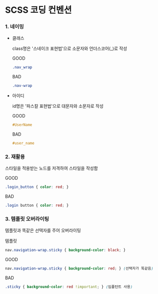 ﻿# SCSS 코딩 컨벤션

### 1. 네이밍

+ 클래스

    class명은 '스네이크 표현법'으로 소문자와 언더스코어(_)로 작성


    GOOD
    ```scss
    .nav_wrap
    ```
    BAD
    ```scss
    .nav-wrap
    ```

+ 아이디

    id명은 '파스칼 표현법'으로 대문자와 소문자로 작성

    GOOD
    ```scss
    #UserName
    ```
    BAD
    ```scss
    #user_name
    ```

### 2. 재활용

스타일을 적용받는 노드를 저격하여 스타일을 작성함

GOOD
```scss
.login_button { color: red; }
```
BAD
```scss
.login button { color: red; }
```
     
### 3. 템플릿 오버라이팅

템플릿과 똑같은 선택자를 주어 오버라이팅

템플릿
```scss
nav.navigation-wrap.sticky { background-color: black; }
```

GOOD
```scss
nav.navigation-wrap.sticky { background-color: red; } (선택자가 똑같음)
```
BAD
```scss
.sticky { background-color: red !important; } (임폴턴트 사용)
```
